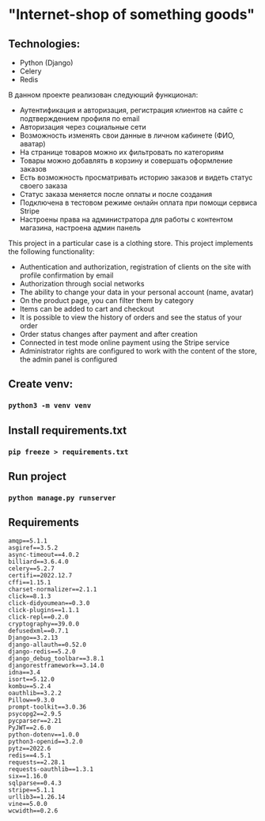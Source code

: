 # "Internet-shop of something goods"

## Technologies:
- Python (Django)
- Celery
- Redis

В данном проекте реализован следующий функционал:
- Аутентификация и авторизация, регистрация клиентов на сайте с подтверждением профиля по email
- Авторизация через социальные сети
- Возможность изменять свои данные в личном кабинете (ФИО, аватар)
- На странице товаров можно их фильтровать по категориям
- Товары можно добавлять в корзину и совершать оформление заказов
- Есть возможность просматривать историю заказов и видеть статус своего заказа
- Статус заказа меняется после оплаты и после создания
- Подключена в тестовом режиме онлайн оплата при помощи сервиса Stripe
- Настроены права на администратора для работы с контентом магазина, настроена админ панель

This project in a particular case is a clothing store.
This project implements the following functionality:
- Authentication and authorization, registration of clients on the site with profile confirmation by email
- Authorization through social networks
- The ability to change your data in your personal account (name, avatar)
- On the product page, you can filter them by category
- Items can be added to cart and checkout
- It is possible to view the history of orders and see the status of your order
- Order status changes after payment and after creation
- Connected in test mode online payment using the Stripe service
- Administrator rights are configured to work with the content of the store, the admin panel is configured

## Create venv:
### `python3 -m venv venv`

## Install requirements.txt
### `pip freeze > requirements.txt`

## Run project
### `python manage.py runserver`


## Requirements
```
amqp==5.1.1
asgiref==3.5.2
async-timeout==4.0.2
billiard==3.6.4.0
celery==5.2.7
certifi==2022.12.7
cffi==1.15.1
charset-normalizer==2.1.1
click==8.1.3
click-didyoumean==0.3.0
click-plugins==1.1.1
click-repl==0.2.0
cryptography==39.0.0
defusedxml==0.7.1
Django==3.2.13
django-allauth==0.52.0
django-redis==5.2.0
django_debug_toolbar==3.8.1
djangorestframework==3.14.0
idna==3.4
isort==5.12.0
kombu==5.2.4
oauthlib==3.2.2
Pillow==9.3.0
prompt-toolkit==3.0.36
psycopg2==2.9.5
pycparser==2.21
PyJWT==2.6.0
python-dotenv==1.0.0
python3-openid==3.2.0
pytz==2022.6
redis==4.5.1
requests==2.28.1
requests-oauthlib==1.3.1
six==1.16.0
sqlparse==0.4.3
stripe==5.1.1
urllib3==1.26.14
vine==5.0.0
wcwidth==0.2.6

```